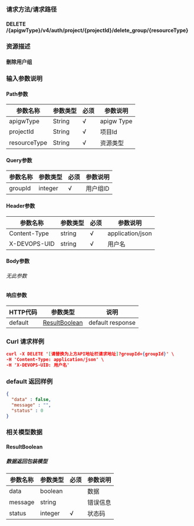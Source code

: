 ### 请求方法/请求路径
#### DELETE /{apigwType}/v4/auth/project/{projectId}/delete_group/{resourceType}
### 资源描述
#### 刪除用户组
### 输入参数说明
#### Path参数

| 参数名称         | 参数类型   | 必须  | 参数说明       |
| ------------ | ------ | --- | ---------- |
| apigwType    | String | √   | apigw Type |
| projectId    | String | √   | 项目Id       |
| resourceType | String | √   | 资源类型       |

#### Query参数

| 参数名称    | 参数类型    | 必须  | 参数说明  |
| ------- | ------- | --- | ----- |
| groupId | integer | √   | 用户组ID |

#### Header参数

| 参数名称         | 参数类型   | 必须  | 参数说明             |
| ------------ | ------ | --- | ---------------- |
| Content-Type | string | √   | application/json |
| X-DEVOPS-UID | string | √   | 用户名              |

#### Body参数
###### 无此参数
#### 响应参数

| HTTP代码  | 参数类型                            | 说明               |
| ------- | ------------------------------- | ---------------- |
| default | [ResultBoolean](#ResultBoolean) | default response |

### Curl 请求样例

```Json
curl -X DELETE '[请替换为上方API地址栏请求地址]?groupId={groupId}' \
-H 'Content-Type: application/json' \
-H 'X-DEVOPS-UID: 用户名' 
```

### default 返回样例

```Json
{
  "data" : false,
  "message" : "",
  "status" : 0
}
```

### 相关模型数据
#### ResultBoolean
##### 数据返回包装模型

| 参数名称    | 参数类型    | 必须  | 参数说明 |
| ------- | ------- | --- | ---- |
| data    | boolean |     | 数据   |
| message | string  |     | 错误信息 |
| status  | integer | √   | 状态码  |

 
